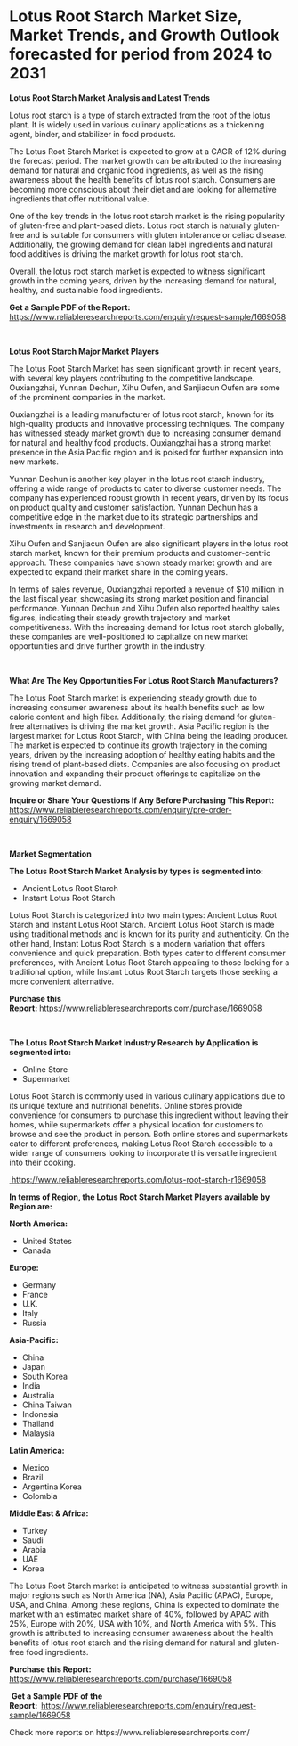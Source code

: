 <p><h1>Lotus Root Starch Market Size, Market Trends, and Growth Outlook forecasted for period from 2024 to 2031</h1></p><p><strong>Lotus Root Starch Market Analysis and Latest Trends</strong></p>
<p><p>Lotus root starch is a type of starch extracted from the root of the lotus plant. It is widely used in various culinary applications as a thickening agent, binder, and stabilizer in food products.</p><p>The Lotus Root Starch Market is expected to grow at a CAGR of 12% during the forecast period. The market growth can be attributed to the increasing demand for natural and organic food ingredients, as well as the rising awareness about the health benefits of lotus root starch. Consumers are becoming more conscious about their diet and are looking for alternative ingredients that offer nutritional value.</p><p>One of the key trends in the lotus root starch market is the rising popularity of gluten-free and plant-based diets. Lotus root starch is naturally gluten-free and is suitable for consumers with gluten intolerance or celiac disease. Additionally, the growing demand for clean label ingredients and natural food additives is driving the market growth for lotus root starch.</p><p>Overall, the lotus root starch market is expected to witness significant growth in the coming years, driven by the increasing demand for natural, healthy, and sustainable food ingredients.</p></p>
<p><strong>Get a Sample PDF of the Report:&nbsp;</strong> <a href="https://www.reliableresearchreports.com/enquiry/request-sample/1669058">https://www.reliableresearchreports.com/enquiry/request-sample/1669058</a></p>
<p>&nbsp;</p>
<p><strong>Lotus Root Starch Major Market Players</strong></p>
<p><p>The Lotus Root Starch Market has seen significant growth in recent years, with several key players contributing to the competitive landscape. Ouxiangzhai, Yunnan Dechun, Xihu Oufen, and Sanjiacun Oufen are some of the prominent companies in the market.</p><p>Ouxiangzhai is a leading manufacturer of lotus root starch, known for its high-quality products and innovative processing techniques. The company has witnessed steady market growth due to increasing consumer demand for natural and healthy food products. Ouxiangzhai has a strong market presence in the Asia Pacific region and is poised for further expansion into new markets.</p><p>Yunnan Dechun is another key player in the lotus root starch industry, offering a wide range of products to cater to diverse customer needs. The company has experienced robust growth in recent years, driven by its focus on product quality and customer satisfaction. Yunnan Dechun has a competitive edge in the market due to its strategic partnerships and investments in research and development.</p><p>Xihu Oufen and Sanjiacun Oufen are also significant players in the lotus root starch market, known for their premium products and customer-centric approach. These companies have shown steady market growth and are expected to expand their market share in the coming years.</p><p>In terms of sales revenue, Ouxiangzhai reported a revenue of $10 million in the last fiscal year, showcasing its strong market position and financial performance. Yunnan Dechun and Xihu Oufen also reported healthy sales figures, indicating their steady growth trajectory and market competitiveness. With the increasing demand for lotus root starch globally, these companies are well-positioned to capitalize on new market opportunities and drive further growth in the industry.</p></p>
<p>&nbsp;</p>
<p><strong>What Are The Key Opportunities For Lotus Root Starch Manufacturers?</strong></p>
<p><p>The Lotus Root Starch market is experiencing steady growth due to increasing consumer awareness about its health benefits such as low calorie content and high fiber. Additionally, the rising demand for gluten-free alternatives is driving the market growth. Asia Pacific region is the largest market for Lotus Root Starch, with China being the leading producer. The market is expected to continue its growth trajectory in the coming years, driven by the increasing adoption of healthy eating habits and the rising trend of plant-based diets. Companies are also focusing on product innovation and expanding their product offerings to capitalize on the growing market demand.</p></p>
<p><strong>Inquire or Share Your Questions If Any Before Purchasing This Report:</strong> <a href="https://www.reliableresearchreports.com/enquiry/pre-order-enquiry/1669058">https://www.reliableresearchreports.com/enquiry/pre-order-enquiry/1669058</a></p>
<p>&nbsp;</p>
<p><strong>Market Segmentation</strong></p>
<p><strong>The Lotus Root Starch Market Analysis by types is segmented into:</strong></p>
<p><ul><li>Ancient Lotus Root Starch</li><li>Instant Lotus Root Starch</li></ul></p>
<p><p>Lotus Root Starch is categorized into two main types: Ancient Lotus Root Starch and Instant Lotus Root Starch. Ancient Lotus Root Starch is made using traditional methods and is known for its purity and authenticity. On the other hand, Instant Lotus Root Starch is a modern variation that offers convenience and quick preparation. Both types cater to different consumer preferences, with Ancient Lotus Root Starch appealing to those looking for a traditional option, while Instant Lotus Root Starch targets those seeking a more convenient alternative.</p></p>
<p><strong>Purchase this Report:&nbsp;</strong><a href="https://www.reliableresearchreports.com/purchase/1669058">https://www.reliableresearchreports.com/purchase/1669058</a></p>
<p>&nbsp;</p>
<p><strong>The Lotus Root Starch Market Industry Research by Application is segmented into:</strong></p>
<p><ul><li>Online Store</li><li>Supermarket</li></ul></p>
<p><p>Lotus Root Starch is commonly used in various culinary applications due to its unique texture and nutritional benefits. Online stores provide convenience for consumers to purchase this ingredient without leaving their homes, while supermarkets offer a physical location for customers to browse and see the product in person. Both online stores and supermarkets cater to different preferences, making Lotus Root Starch accessible to a wider range of consumers looking to incorporate this versatile ingredient into their cooking.</p></p>
<p><a href="https://www.reliableresearchreports.com/lotus-root-starch-r1669058">&nbsp;https://www.reliableresearchreports.com/lotus-root-starch-r1669058</a></p>
<p><strong>In terms of Region, the Lotus Root Starch Market Players available by Region are:</strong></p>
<p>
    <p> <strong> North America: </strong>
        <ul>
            <li>United States</li>
            <li>Canada</li>
        </ul>
        </p> 
    <p> <strong> Europe: </strong>
        <ul>
            <li>Germany</li>
            <li>France</li>
            <li>U.K.</li>
            <li>Italy</li>
            <li>Russia</li>
        </ul>
        </p> 
    <p> <strong> Asia-Pacific: </strong>
        <ul>
            <li>China</li>
            <li>Japan</li>
            <li>South Korea</li>
            <li>India</li>
            <li>Australia</li>
            <li>China Taiwan</li>
            <li>Indonesia</li>
            <li>Thailand</li>
            <li>Malaysia</li>
        </ul>
        </p> 
    <p> <strong> Latin America: </strong>
        <ul>
            <li>Mexico</li>
            <li>Brazil</li>
            <li>Argentina Korea</li>
            <li>Colombia</li>
        </ul>
        </p> 
    <p> <strong> Middle East & Africa: </strong>
        <ul>
            <li>Turkey</li>
            <li>Saudi</li>
            <li>Arabia</li>
            <li>UAE</li>
            <li>Korea</li>
        </ul>
    </p>
    </p>
<p><p>The Lotus Root Starch market is anticipated to witness substantial growth in major regions such as North America (NA), Asia Pacific (APAC), Europe, USA, and China. Among these regions, China is expected to dominate the market with an estimated market share of 40%, followed by APAC with 25%, Europe with 20%, USA with 10%, and North America with 5%. This growth is attributed to increasing consumer awareness about the health benefits of lotus root starch and the rising demand for natural and gluten-free food ingredients.</p></p>
<p><strong>Purchase this Report: </strong><a href="https://www.reliableresearchreports.com/purchase/1669058">https://www.reliableresearchreports.com/purchase/1669058</a></p>
<p>&nbsp;<strong>Get a Sample PDF of the Report:&nbsp;&nbsp;</strong><a href="https://www.reliableresearchreports.com/enquiry/request-sample/1669058">https://www.reliableresearchreports.com/enquiry/request-sample/1669058</a></p>
<p><strong></strong></p>
<p>Check more reports on https://www.reliableresearchreports.com/</p>
